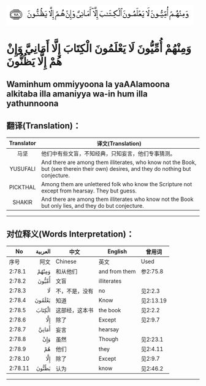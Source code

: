 ![002:078](images/002_078.gif)

#  وَمِنْهُمْ أُمِّيُّونَ لَا يَعْلَمُونَ الْكِتَابَ إِلَّا أَمَانِيَّ وَإِنْ هُمْ إِلَّا يَظُنُّونَ 

## Waminhum ommiyyoona la yaAAlamoona alkitaba illa amaniyya wa-in hum illa yathunnoona

## 翻译(Translation)：

| Translator | 译文(Translation)                                            |
|:----------:| ------------------------------------------------------------ |
| 马坚       | 他们中有些文盲，不知经典，只知妄言，他们专事猜测。           |
| YUSUFALI   | And there are among them illiterates, who know not the Book, but (see therein their own) desires, and they do nothing but conjecture. |
| PICKTHAL   | Among them are unlettered folk who know the Scripture not except from hearsay. They but guess. |
| SHAKIR     | And there are among them illiterates who know not the Book but only lies, and they do but conjecture. |

---

## 对位释义(Words Interpretation)：

| No      | العربية | 中文           | English       | 曾用词    |
| ------- | ------: | -------------- | ------------- | --------- |
| 序号    |    阿文 | Chinese        | 英文          | Used      |
| 2:78.1  |   وَمِنْهُمْ | 和从他们       | and from them | 参2:75.8  |
| 2:78.2  |   أُمِّيُّونَ | 文盲           | illiterates   |           |
| 2:78.3  |      لَا | 不，不是，没有 | no            | 见2:2.3   |
| 2:78.4  |  يَعْلَمُونَ | 知道           | Know          | 见2:13.19 |
| 2:78.5  |  الْكِتَابَ | 这部经，这本书 | the book      | 见2:2.2   |
| 2:78.6  |     إِلَّا | 除了           | Except        | 见2:9.7   |
| 2:78.7  |   أَمَانِيَّ | 妄言           | hearsay       |           |
| 2:78.8  |     وَإِنْ | 虽然           | Though        | 见2:23.1  |
| 2:78.9  |      هُمْ | 他们           | they          | 见2:4.11  |
| 2:78.10 |     إِلَّا | 除了           | Except        | 见2:9.7   |
| 2:78.11 |   يَظُنُّونَ | 认为           | know          | 见2:46.2  |

---
